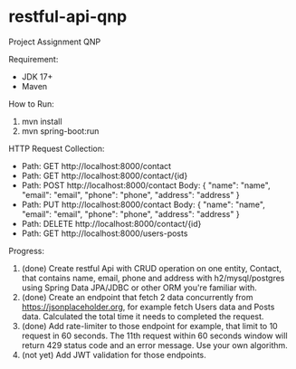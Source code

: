 # restful-api-qnp
Project Assignment QNP

Requirement:
- JDK 17+
- Maven

How to Run:
1. mvn install
2. mvn spring-boot:run

HTTP Request Collection:
- Path: GET http://localhost:8000/contact
- Path: GET http://localhost:8000/contact/{id}
- Path:	POST http://localhost:8000/contact
  Body: {
         "name": "name",
		 "email": "email",
		 "phone": "phone",
		 "address": "address"
		}
- Path: PUT http://localhost:8000/contact
  Body: {
         "name": "name",
		 "email": "email",
		 "phone": "phone",
		 "address": "address"
		}
- Path: DELETE http://localhost:8000/contact/{id}
- Path: GET http://localhost:8000/users-posts

Progress: 
1. (done) Create restful Api with CRUD operation on one entity, Contact, that contains name, email, phone and address with h2/mysql/postgres using Spring Data JPA/JDBC or other ORM you're familiar with.
2. (done) Create an endpoint that fetch 2 data concurrently from https://jsonplaceholder.org, for example fetch Users data and Posts data. Calculated the total time it needs to completed the request.
3. (done) Add rate-limiter to those endpoint for example, that limit to 10 request in 60 seconds. The 11th request within 60 seconds window will return 429 status code and an error message. Use your own algorithm.
4. (not yet) Add JWT validation for those endpoints.